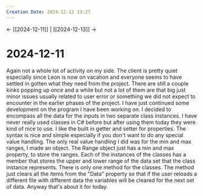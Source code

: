 ```yaml
---
Creation Date: 2024-12-12 13:27
---
```


<- [[2024-12-11]] | [[2024-12-13]]  ->

# 2024-12-11
Again not a whole lot of activity on my side. The client is pretty quiet
especially since Leon is now on vacation and everyone seems to have settled in
gotten what they need from the project. There are still a couple kinks popping
up once and a while but not a lot of them are that big just minor issues usually
related to user error or something we did not expect to encounter in the earlier
phases of the project. I have just continued some development on the program I
have been working on. I decided to encompass all the data for the inputs in two
separate class instances. I have never really used classes in C# before but
after using them today they were kind of nice to use. I like the built in getter
and setter for properties. The syntax is nice and simple especially if you don't
want to do any special value handling. The only real value handling I did was
for the min and max ranges, I made an object. The Range object just has a min
and max property, to store the ranges. Each of the instances of the classes has
a member that stores the upper and lower range of the data set that the class
instance represents. There is only one method for the classes. The method just
clears all the items from the "Data" property so that if the user reloads a
different file with different data the variables will be cleared for the next
set of data. Anyway that's about it for today.